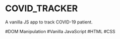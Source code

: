 # COVID_TRACKER
A vanilla JS app to track COVID-19 patient. 

#DOM Manipulation
#Vanilla JavaScript
#HTML
#CSS
